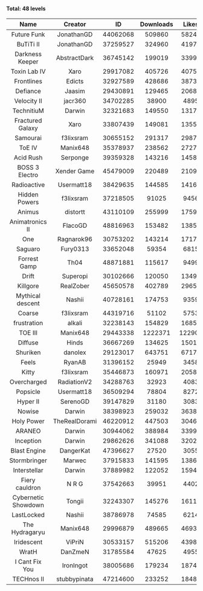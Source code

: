 #### Total: 48 levels

| Name | Creator | ID | Downloads | Likes |
|:---:|:---:|:---:|:---:|:---:|
| Future Funk | JonathanGD | 44062068 | 509860 | 58243
| BuTiTi II | JonathanGD | 37259527 | 324960 | 41977
| Darkness Keeper | AbstractDark | 36745142 | 199019 | 33995
| Toxin Lab IV | Xaro | 29917082 | 405726 | 40754
| Frontlines | Edicts | 32927589 | 428686 | 38731
| Defiance | Jaasim | 29430891 | 129465 | 20686
| Velocity II | jacr360 | 34702285 | 38900 | 4895
| TechnitiuM | Darwin | 32321683 | 149550 | 13176
| Fractured Galaxy  | Xaro | 33807439 | 149081 | 13559
| Samourai | f3lixsram | 30655152 | 291317 | 29876
| ToE IV  | Manix648 | 35378937 | 238562 | 27279
| Acid Rush | Serponge | 39359328 | 143216 | 14585
| BOSS 3 Electro | Xender Game | 45479009 | 220489 | 21097
| Radioactive | Usermatt18 | 38429635 | 144585 | 14162
| Hidden Powers | f3lixsram | 37218505 | 91025 | 9456
| Animus | distortt | 43110109 | 255999 | 17594
| Animatronics II | FlacoGD | 48816963 | 153482 | 13852
| One | Ragnarok96 | 30753202 | 143214 | 17179
| Saguaro | Fury0313 | 33652048 | 59354 | 6815
| Forrest Gamp | Th04 | 48871881 | 115617 | 9499
| Drift | Superopi | 30102666 | 120050 | 13494
| Killgore | RealZober | 45650578 | 402789 | 29656
| Mythical descent | Nashii | 40728161 | 174753 | 9359
| Coarse | f3lixsram | 44319716 | 51102 | 5753
| frustration | alkali | 32238143 | 154829 | 16850
| TOE III | Manix648 | 29443338 | 1222371 | 122907
| Diffuse | Hinds | 36667269 | 134625 | 15010
| Shuriken | danolex | 29123017 | 643751 | 67174
| Feels | RyanAB | 31396152 | 25949 | 3458
| Kitty | f3lixsram | 35446873 | 160971 | 20582
| Overcharged | RadiationV2 | 34288763 | 32923 | 4083
| Popsicle | Usermatt18 | 36509294 | 78804 | 8272
| Hyper II | SerenoGD | 39147829 | 31180 | 3083
| Nowise | Darwin | 38398923 | 259032 | 36388
| Holy Power | TheRealDorami | 46220912 | 447503 | 30460
| ARANEO | Darwin | 30944062 | 388984 | 33998
| Inception | Darwin | 29862626 | 341088 | 32027
| Blast Engine | DangerKat | 47396627 | 27520 | 3055
| Stormbringer | Marwec | 37915833 | 141595 | 13866
| Interstellar | Darwin | 37889982 | 122052 | 15942
| Fiery cauldron | N R G | 37542663 | 39951 | 4402
| Cybernetic Showdown  | Tongii | 32243307 | 145276 | 16111
| LastLocked | Nashii | 38786978 | 74585 | 6214
| The Hydragaryu | Manix648 | 29996879 | 489665 | 46932
| Iridescent | ViPriN | 30533157 | 515206 | 43985
| WratH | DanZmeN | 31785584 | 47625 | 4955
| I Cant Fix You | IronIngot | 38005686 | 179234 | 18740
| TECHnos II | stubbypinata | 47214600 | 233252 | 18484
